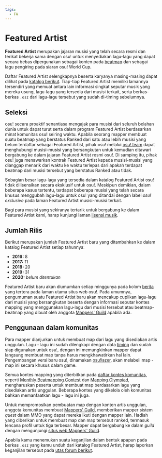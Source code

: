 ```yaml
---
tags:
  - FA
---
```


# Featured Artist

**Featured Artist** merupakan jajaran musisi yang telah secara resmi dan terikat bekerja sama dengan osu! untuk menyediakan lagu-lagu yang dapat secara bebas dipergunakan sebagai konten pada [beatmap](/wiki/Beatmaps) dan sebagai lagu pengiring pada siaran osu! World Cup. 

Daftar Featured Artist selengkapnya beserta karyanya masing-masing dapat dilihat pada [katalog berikut](https://osu.ppy.sh/beatmaps/artists). Tiap-tiap Featured Artist memiliki lamannya tersendiri yang memuat antara lain informasi singkat seputar musik yang mereka usung, lagu-lagu yang tersedia dari musisi terkait, serta berkas-berkas `.osz` dari lagu-lagu tersebut yang sudah di-timing sebelumnya.

## Seleksi

osu! secara proaktif senantiasa mengajak para musisi dari seluruh belahan dunia untuk dapat turut serta dalam program Featured Artist berdasarkan minat komunitas osu! seiring waktu. Apabila seorang mapper membuat suatu beatmap yang berstatus Ranked dari satu atau lebih musisi yang belum terdaftar sebagai Featured Artist, pihak osu! melalui [osu! team](/wiki/People/The_Team) dapat menghubungi musisi-musisi yang bersangkutan untuk kemudian ditawari bergabung ke dalam jajaran Featured Artist resmi osu!. Di samping itu, pihak osu! juga menawarkan kontrak Featured Artist kepada musisi-musisi yang dianggap menarik dari waktu ke waktu terlepas dari apakah terdapat beatmap dari musisi tersebut yang berstatus Ranked atau tidak.

Sebagian besar lagu-lagu yang tersedia dalam katalog Featured Artist osu! tidak dilisensikan secara eksklusif untuk osu!. Meskipun demikian, dalam beberapa kasus tertentu, terdapat beberapa musisi yang telah secara khusus menggubah lagu-lagu untuk osu! yang ditandai dengan label *osu! exclusive* pada laman Featured Artist musisi-musisi terkait.

Bagi para musisi yang sekiranya tertarik untuk bergabung ke dalam Featured Artist kami, harap kunjungi laman [lisensi musik](/wiki/Legal/Music_Licensing).

## Jumlah Rilis

Berikut merupakan jumlah Featured Artist baru yang ditambahkan ke dalam katalog Featured Artist setiap tahunnya:

- **2016:** 8
- **2017:** 11
- **2018:** 20
- **2019:** 31
- **2020:** *belum ditentukan*

Featured Artist baru akan diumumkan setiap minggunya pada kolom [berita](https://osu.ppy.sh/home/news) yang tertera pada laman utama situs web osu!. Pada umumnya, pengumuman suatu Featured Artist baru akan mencakup cuplikan lagu-lagu dari musisi yang bersangkutan beserta dengan informasi seputar kontes mapping yang menggunakan lagu-lagu dari musisi tersebut atau beatmap-beatmap yang dibuat oleh anggota [Mappers' Guild](/wiki/Mappers_Guild) apabila ada.

## Penggunaan dalam komunitas

Para mapper dianjurkan untuk membuat map dari lagu yang disediakan artis unggulan. Lagu - lagu ini sudah dilengkapi dengan data [timing](/wiki/Beatmap_Editor/Timing) dan sudah siap digunakan untuk osu!, dengan ini memungkinkan mapper dapat langsung membuat map tanpa harus mengkhawatirkan hal lain. Pengembangan versi baru osu!, dinamakan [osu!lazer](https://github.com/ppy/osu/releases), akan melabeli map - map ini secara khusus dalam game.

Semua kontes mapping yang diterbitkan pada [daftar kontes komunitas](https://osu.ppy.sh/community/contests), seperti [Monthly Beatmapping Contest](/wiki/Contests/Monthly_Beatmapping_Contest) dan [Mapping Olympiad](/wiki/Contests#osu!-mapping-olympiad), mengharuskan peserta untuk membuat map berdasarkan lagu yang disediakan artis unggulan. Beberapa kontes yang dikelola oleh komunitas bahkan memanfaatkan lagu - lagu ini juga.

Untuk mempromosikan pembuatan map dengan konten artis unggulan, anggota komunitas membuat [Mappers' Guild](/wiki/Mappers_Guild), memberikan mapper sistem *quest* dalam MMO yang dapat mereka ikuti dengan mapper lain. Hadiah yang diberikan untuk membuat map dan map tersebut ranked, termasuk lencana profil untuk tiga terbesar. Mapper dapat bergabung ke dalam *guild* dengan mengunjungi [situs web Mappers' Guild](https://mappersguild.com/).

Apabila kamu menemukan suatu keganjilan dalam bentuk apapun pada berkas `.osz` yang kamu unduh dari katalog Featured Artist, harap laporkan keganjilan tersebut pada [utas forum berikut](https://osu.ppy.sh/community/forums/topics/783985).

